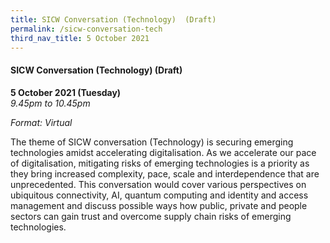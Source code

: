 ```yaml
---
title: SICW Conversation (Technology)  (Draft)
permalink: /sicw-conversation-tech
third_nav_title: 5 October 2021
---
```

#### **SICW Conversation (Technology) (Draft)**

**5 October 2021 (Tuesday)**  
*9.45pm to 10.45pm*

*Format: Virtual*

The theme of SICW conversation (Technology) is securing emerging technologies amidst accelerating digitalisation. As we accelerate our pace of digitalisation, mitigating risks of emerging technologies is a priority as they bring increased complexity, pace, scale and interdependence that are unprecedented. This conversation would cover various perspectives on ubiquitous connectivity, AI, quantum computing and identity and access management and discuss possible ways how public, private and people sectors can gain trust and overcome supply chain risks of emerging technologies.